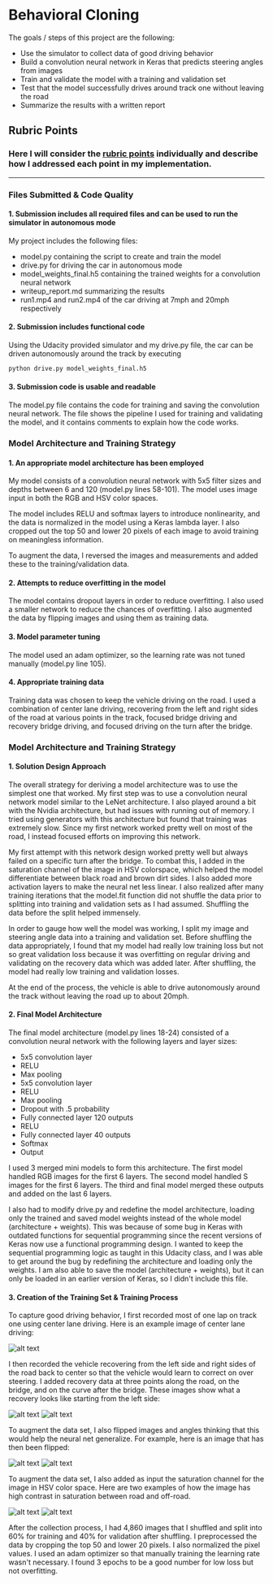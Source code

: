 # **Behavioral Cloning** 


The goals / steps of this project are the following:
* Use the simulator to collect data of good driving behavior
* Build a convolution neural network in Keras that predicts steering angles from images
* Train and validate the model with a training and validation set
* Test that the model successfully drives around track one without leaving the road
* Summarize the results with a written report


[//]: # (Image References)

[image1]: ./examples/center.jpg "Center Image"
[image2]: ./examples/recovery1.jpg "Recovery Image 1"
[image3]: ./examples/recovery1.jpg "Recovery Image 2"
[image4]: ./examples/flipped.png "Flipped Image"
[image5]: ./examples/sat_image.jpg "Sat Image 1"
[image6]: ./examples/sat_image2.jpg "Sat Image 2"

## Rubric Points
### Here I will consider the [rubric points](https://review.udacity.com/#!/rubrics/432/view) individually and describe how I addressed each point in my implementation.  

---
### Files Submitted & Code Quality

#### 1. Submission includes all required files and can be used to run the simulator in autonomous mode

My project includes the following files:
* model.py containing the script to create and train the model
* drive.py for driving the car in autonomous mode
* model_weights_final.h5 containing the trained weights for a convolution neural network 
* writeup_report.md summarizing the results
* run1.mp4 and run2.mp4 of the car driving at 7mph and 20mph respectively

#### 2. Submission includes functional code
Using the Udacity provided simulator and my drive.py file, the car can be driven autonomously around the track by executing 
```sh
python drive.py model_weights_final.h5
```

#### 3. Submission code is usable and readable

The model.py file contains the code for training and saving the convolution neural network. The file shows the pipeline I used for training and validating the model, and it contains comments to explain how the code works.

### Model Architecture and Training Strategy

#### 1. An appropriate model architecture has been employed

My model consists of a convolution neural network with 5x5 filter sizes and depths between 6 and 120 (model.py lines 58-101). The model uses image input in both the RGB and HSV color spaces.

The model includes RELU and softmax layers to introduce nonlinearity, and the data is normalized in the model using a Keras lambda layer. I also cropped out the top 50 and lower 20 pixels of each image to avoid training on meaningless information. 

To augment the data, I reversed the images and measurements and added these to the training/validation data.

#### 2. Attempts to reduce overfitting in the model

The model contains dropout layers in order to reduce overfitting. I also used a smaller network to reduce the chances of overfitting. I also augmented the data by flipping images and using them as training data.

#### 3. Model parameter tuning

The model used an adam optimizer, so the learning rate was not tuned manually (model.py line 105).

#### 4. Appropriate training data

Training data was chosen to keep the vehicle driving on the road. I used a combination of center lane driving, recovering from the left and right sides of the road at various points in the track, focused bridge driving and recovery bridge driving, and focused driving on the turn after the bridge.

### Model Architecture and Training Strategy

#### 1. Solution Design Approach

The overall strategy for deriving a model architecture was to use the simplest one that worked. My first step was to use a convolution neural network model similar to the LeNet architecture. I also played around a bit with the Nvidia architecture, but had issues with running out of memory. I tried using generators with this architecture but found that training was extremely slow. Since my first network worked pretty well on most of the road, I instead focused efforts on improving this network.

My first attempt with this network design worked pretty well but always failed on a specific turn after the bridge. To combat this, I added in the saturation channel of the image in HSV colorspace, which helped the model differentiate between black road and brown dirt sides. I also added more activation layers to make the neural net less linear. I also realized after many training iterations that the model.fit function did not shuffle the data prior to splitting into training and validation sets as I had assumed. Shuffling the data before the split helped immensely.

In order to gauge how well the model was working, I split my image and steering angle data into a training and validation set. Before shuffling the data appropriately, I found that my model had really low training loss but not so great validation loss because it was overfitting on regular driving and validating on the recovery data which was added later. After shuffling, the model had really low training and validation losses.

At the end of the process, the vehicle is able to drive autonomously around the track without leaving the road up to about 20mph.

#### 2. Final Model Architecture

The final model architecture (model.py lines 18-24) consisted of a convolution neural network with the following layers and layer sizes:
- 5x5 convolution layer
- RELU
- Max pooling
- 5x5 convolution layer
- RELU
- Max pooling
- Dropout with .5 probability
- Fully connected layer 120 outputs
- RELU
- Fully connected layer 40 outputs
- Softmax
- Output

I used 3 merged mini models to form this architecture. The first model handled RGB images for the first 6 layers. The second model handled S images for the first 6 layers. The third and final model merged these outputs and added on the last 6 layers.

I also had to modify drive.py and redefine the model architecture, loading only the trained and saved model weights instead of the whole model (architecture + weights). This was because of some bug in Keras with outdated functions for sequential programming since the recent versions of Keras now use a functional programming design. I wanted to keep the sequential programming logic as taught in this Udacity class, and I was able to get around the bug by redefining the architecture and loading only the weights. I am also able to save the model (architecture + weights), but it can only be loaded in an earlier version of Keras, so I didn't include this file.

#### 3. Creation of the Training Set & Training Process

To capture good driving behavior, I first recorded most of one lap on track one using center lane driving. Here is an example image of center lane driving:

![alt text][image1]

I then recorded the vehicle recovering from the left side and right sides of the road back to center so that the vehicle would learn to correct on over steering. I added recovery data at three points along the road, on the bridge, and on the curve after the bridge. These images show what a recovery looks like starting from the left side:

![alt text][image2]
![alt text][image3]


To augment the data set, I also flipped images and angles thinking that this would help the neural net generalize. For example, here is an image that has then been flipped:

![alt text][image2]
![alt text][image4]

To augment the data set, I also added as input the saturation channel for the image in HSV color space. Here are two examples of how the image has high contrast in saturation between road and off-road.

![alt text][image5]
![alt text][image6]

After the collection process, I had 4,860 images that I shuffled and split into 60% for training and 40% for validation after shuffling. I preprocessed the data by cropping the top 50 and lower 20 pixels. I also normalized the pixel values. I used an adam optimizer so that manually training the learning rate wasn't necessary. I found 3 epochs to be a good number for low loss but not overfitting.
